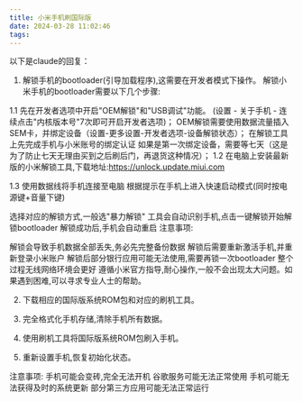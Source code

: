 ```yaml
---
title: 小米手机刷国际版
date: 2024-03-28 11:02:46
tags:
---
```


以下是claude的回复：

1. 解锁手机的bootloader(引导加载程序),这需要在开发者模式下操作。
解锁小米手机的bootloader需要以下几个步骤:

1.1 先在开发者选项中开启"OEM解锁"和"USB调试"功能。 (设置 - 关于手机 - 连续点击"内核版本号"7次即可开启开发者选项)；
    OEM解锁需要使用数据流量插入SEM卡，并绑定设备（设置-更多设置-开发者选项-设备解锁状态）；
    在解锁工具上先完成手机与小米账号的绑定认证
    如果是第一次绑定设备，需要等七天（这是为了防止七天无理由买到之后刷后门，再退货这种情况）；
1.2 在电脑上安装最新版的小米解锁工具,下载地址:https://unlock.update.miui.com

1.3 使用数据线将手机连接至电脑
    根据提示在手机上进入快速启动模式(同时按电源键+音量下键)


选择对应的解锁方式,一般选"暴力解锁"
工具会自动识别手机,点击一键解锁开始解锁bootloader
解锁成功后,手机会自动重启
注意事项:

解锁会导致手机数据全部丢失,务必先完整备份数据
解锁后需要重新激活手机,并重新登录小米账户
解锁后部分银行应用可能无法使用,需要再锁一次bootloader
整个过程无线网络环境会更好
遵循小米官方指导,耐心操作,一般不会出现太大问题。如果遇到困难,可以寻求专业人士的帮助。

2. 下载相应的国际版系统ROM包和对应的刷机工具。


3. 完全格式化手机存储,清除手机所有数据。


4. 使用刷机工具将国际版系统ROM包刷入手机。


5. 重新设置手机,恢复初始化状态。


注意事项:
手机可能会变砖,完全无法开机
谷歌服务可能无法正常使用
手机可能无法获得及时的系统更新
部分第三方应用可能无法正常运行